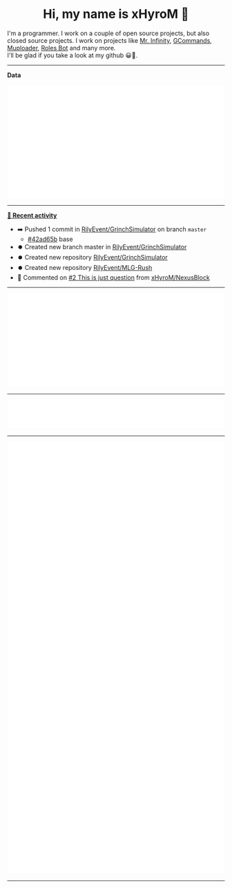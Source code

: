<p align="center">
    <!-- <img src="https://avatars.githubusercontent.com/u/56601352" width="192" alt="hyro's pfp" /> -->
    <h1 align="center">Hi, my name is xHyroM 👋</h1>
</p>

I'm a programmer. I work on a couple of open source projects, but also closed source projects. I work on projects like [Mr. Infinity](https://discord.com/oauth2/authorize?client_id=720321585625694239&scope=bot%20applications.commands&permissions=8&redirect_uri=https://blobs.gq/imanager&prompt=consent&response_type=code), [GCommands](https://github.com/Garlic-Team/GCommands), [Muploader](https://github.com/xHyroM/Muploder), [Roles Bot](https://github.com/xHyroM/roles-bot) and many more.  
I'll be glad if you take a look at my github 😀👀.

___
**Data**

<img src="https://github.com/xHyroM/xHyroM/blob/master/.cache/base.svg">

___

**[📰 Recent activity](https://github.com/xHyroM)**
* ➡️ Pushed 1 commit in [RilyEvent/GrinchSimulator](https://github.com/RilyEvent/GrinchSimulator) on branch `master`
  * [#42ad65b](https://github.com/RilyEvent/GrinchSimulator/commit/42ad65b) base
* ⏺️ Created new branch master in [RilyEvent/GrinchSimulator](https://github.com/RilyEvent/GrinchSimulator)
* ⏺️ Created new repository  [RilyEvent/GrinchSimulator](https://github.com/RilyEvent/GrinchSimulator)
* ⏺️ Created new repository  [RilyEvent/MLG-Rush](https://github.com/RilyEvent/MLG-Rush)
* 💬 Commented on [#2 This is just question](https://github.com/xHyroM/NexusBlock/issues/2) from [xHyroM/NexusBlock](https://github.com/xHyroM/NexusBlock)


___

<img src="https://github.com/xHyroM/xHyroM/blob/master/.cache/isocalendar.svg">

___

<img src="https://github.com/xHyroM/xHyroM/blob/master/.cache/languages.svg">

___

<img src="https://github.com/xHyroM/xHyroM/blob/master/.cache/achievements.svg">

___
